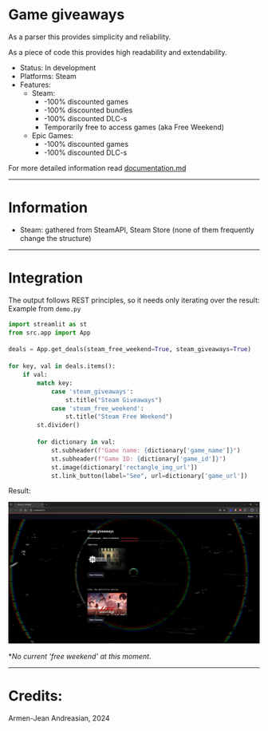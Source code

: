 # Game giveaways 

As a parser this provides simplicity and reliability.

As a piece of code this provides high readability and extendability. 

- Status: In development
- Platforms: Steam
- Features: 
  - Steam:
    - -100% discounted games
    - -100% discounted bundles 
    - -100% discounted DLC-s
    - Temporarily free to access games (aka Free Weekend)
  - Epic Games:
    - -100% discounted games
    - -100% discounted DLC-s

For more detailed information read [documentation.md](docs/documentation.md)

---
# Information

- Steam: gathered from SteamAPI, Steam Store (none of them frequently change the structure)

---
# Integration

The output follows REST principles, so it needs only iterating over the result:
Example from `demo.py`

```python
import streamlit as st
from src.app import App

deals = App.get_deals(steam_free_weekend=True, steam_giveaways=True)

for key, val in deals.items():
    if val:
        match key:
            case 'steam_giveaways':
                st.title("Steam Giveaways")
            case 'steam_free_weekend':
                st.title("Steam Free Weekend")
        st.divider()

        for dictionary in val:
            st.subheader(f"Game name: {dictionary['game_name']}")
            st.subheader(f"Game ID: {dictionary['game_id']}")
            st.image(dictionary['rectangle_img_url'])
            st.link_button(label="See", url=dictionary['game_url'])
```

Result:

![img.png](github%2Fimg.png)

*_No current 'free weekend' at this moment._

---

# Credits:

Armen-Jean Andreasian, 2024